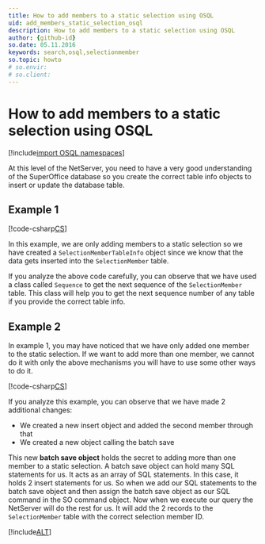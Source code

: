 ```yaml
---
title: How to add members to a static selection using OSQL
uid: add_members_static_selection_osql
description: How to add members to a static selection using OSQL
author: {github-id}
so.date: 05.11.2016
keywords: search,osql,selectionmember
so.topic: howto
# so.envir:
# so.client:
---
```


# How to add members to a static selection using OSQL

[!include[import OSQL namespaces](../../../../includes/using-osql.md)]

At this level of the NetServer, you need to have a very good understanding of the SuperOffice database so you create the correct table info objects to insert or update the database table.

## Example 1

[!code-csharp[CS](includes/add-to-static-osql-1.cs)]

In this example, we are only adding members to a static selection so we have created a `SelectionMemberTableInfo` object since we know that the data gets inserted into the `SelectionMember` table.

If you analyze the above code carefully, you can observe that we have used a class called `Sequence` to get the next sequence of the `SelectionMember` table. This class will help you to get the next sequence number of any table if you provide the correct table info.

## Example 2

In example 1, you may have noticed that we have only added one member to the static selection. If we want to add more than one member, we cannot do it with only the above mechanisms you will have to use some other ways to do it.

[!code-csharp[CS](includes/add-to-static-osql-2.cs)]

If you analyze this example, you can observe that we have made 2 additional changes:

* We created a new insert object and added the second member through that
* We created a new object calling the batch save

This new **batch save object** holds the secret to adding more than one member to a static selection. A batch save object can hold many SQL statements for us. It acts as an array of SQL statements. In this case, it holds 2 insert statements for us. So when we add our SQL statements to the batch save object and then assign the batch save object as our SQL command in the SO command object. Now when we execute our query the NetServer will do the rest for us. It will add the 2 records to the `SelectionMember` table with the correct selection member ID.

[!include[ALT](../includes/note-hardcoding-id.md)]

